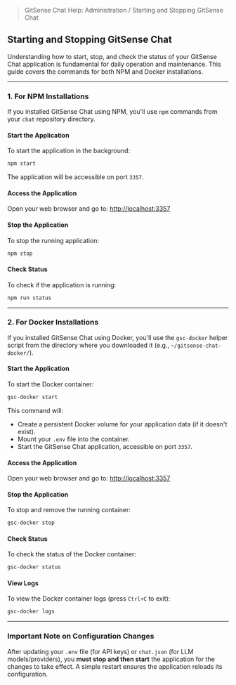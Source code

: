 <!--
Component: Starting and Stopping GitSense Chat Guide
Block-UUID: {{GS-UUID}}
Parent-UUID: N/A
Version: 1.0.0
Description: Guide for starting, stopping, and managing GitSense Chat application processes for both NPM and Docker installations.
Language: Markdown
Created-at: 2025-08-13T17:41:26.660Z
Authors: Gemini 2.5 Flash Thinking (v1.0.0)
-->


> GitSense Chat Help: Administration / Starting and Stopping GitSense Chat

## Starting and Stopping GitSense Chat

Understanding how to start, stop, and check the status of your GitSense Chat application is fundamental for daily operation and maintenance. This guide covers the commands for both NPM and Docker installations.

---

### 1. For NPM Installations

If you installed GitSense Chat using NPM, you'll use `npm` commands from your `chat` repository directory.

#### Start the Application

To start the application in the background:

```bash
npm start
```

The application will be accessible on port `3357`.

#### Access the Application

Open your web browser and go to: [http://localhost:3357](http://localhost:3357)

#### Stop the Application

To stop the running application:

```bash
npm stop
```

#### Check Status

To check if the application is running:

```bash
npm run status
```

---

### 2. For Docker Installations

If you installed GitSense Chat using Docker, you'll use the `gsc-docker` helper script from the directory where you downloaded it (e.g., `~/gitsense-chat-docker/`).

#### Start the Application

To start the Docker container:

```bash
gsc-docker start
```

This command will:
*   Create a persistent Docker volume for your application data (if it doesn't exist).
*   Mount your `.env` file into the container.
*   Start the GitSense Chat application, accessible on port `3357`.

#### Access the Application

Open your web browser and go to: [http://localhost:3357](http://localhost:3357)

#### Stop the Application

To stop and remove the running container:

```bash
gsc-docker stop
```

#### Check Status

To check the status of the Docker container:

```bash
gsc-docker status
```

#### View Logs

To view the Docker container logs (press `Ctrl+C` to exit):

```bash
gsc-docker logs
```

---

### Important Note on Configuration Changes

After updating your `.env` file (for API keys) or `chat.json` (for LLM models/providers), you **must stop and then start** the application for the changes to take effect. A simple restart ensures the application reloads its configuration.
